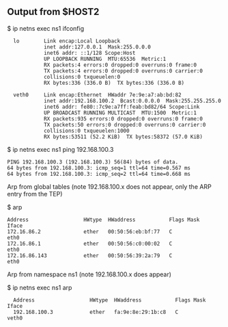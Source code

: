 ## Output from $HOST2

$ ip netns exec ns1 ifconfig

      lo        Link encap:Local Loopback
                inet addr:127.0.0.1  Mask:255.0.0.0
                inet6 addr: ::1/128 Scope:Host
                UP LOOPBACK RUNNING  MTU:65536  Metric:1
                RX packets:4 errors:0 dropped:0 overruns:0 frame:0
                TX packets:4 errors:0 dropped:0 overruns:0 carrier:0
                collisions:0 txqueuelen:0
                RX bytes:336 (336.0 B)  TX bytes:336 (336.0 B)

      veth0     Link encap:Ethernet  HWaddr 7e:9e:a7:ab:bd:82
                inet addr:192.168.100.2  Bcast:0.0.0.0  Mask:255.255.255.0
                inet6 addr: fe80::7c9e:a7ff:feab:bd82/64 Scope:Link
                UP BROADCAST RUNNING MULTICAST  MTU:1500  Metric:1
                RX packets:935 errors:0 dropped:0 overruns:0 frame:0
                TX packets:50 errors:0 dropped:0 overruns:0 carrier:0
                collisions:0 txqueuelen:1000
                RX bytes:53511 (52.2 KiB)  TX bytes:58372 (57.0 KiB)

$ ip netns exec ns1 ping 192.168.100.3

    PING 192.168.100.3 (192.168.100.3) 56(84) bytes of data.
    64 bytes from 192.168.100.3: icmp_seq=1 ttl=64 time=0.567 ms
    64 bytes from 192.168.100.3: icmp_seq=2 ttl=64 time=0.668 ms


Arp from global tables (note 192.168.100.x does not appear, only the ARP entry from the TEP)

$ arp

    Address                  HWtype  HWaddress           Flags Mask            Iface
    172.16.86.2              ether   00:50:56:eb:bf:77   C                     eth0
    172.16.86.1              ether   00:50:56:c0:00:02   C                     eth0
    172.16.86.143            ether   00:50:56:39:2a:79   C                     eth0

Arp from namespace ns1 (note 192.168.100.x does appear)

$ ip netns exec ns1 arp

      Address                  HWtype  HWaddress           Flags Mask            Iface
      192.168.100.3            ether   fa:9e:8e:29:1b:c8   C                     veth0


